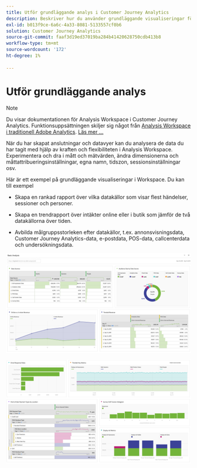 ```yaml
---
title: Utför grundläggande analys i Customer Journey Analytics
description: Beskriver hur du använder grundläggande visualiseringar för att analysera data i Customer Journey Analytics
exl-id: b013f9ce-6a6c-4a33-8081-5133557cf0b6
solution: Customer Journey Analytics
source-git-commit: faaf3d19ed37019ba284b41420628750cdb413b8
workflow-type: tm+mt
source-wordcount: '172'
ht-degree: 1%

---
```


# Utför grundläggande analys

>[!NOTE]
>
>Du visar dokumentationen för Analysis Workspace i Customer Journey Analytics. Funktionsuppsättningen skiljer sig något från [Analysis Workspace i traditionell Adobe Analytics](https://experienceleague.adobe.com/docs/analytics/analyze/analysis-workspace/home.html). [Läs mer …](/help/getting-started/cja-aa.md)

När du har skapat anslutningar och datavyer kan du analysera de data du har tagit med hjälp av kraften och flexibiliteten i Analysis Workspace. Experimentera och dra i mått och mätvärden, ändra dimensionerna och måttattribueringsinställningar, egna namn, tidszon, sessionsinställningar osv.

Här är ett exempel på grundläggande visualiseringar i Workspace. Du kan till exempel

* Skapa en rankad rapport över vilka datakällor som visar flest händelser, sessioner och personer.

* Skapa en trendrapport över intäkter online eller i butik som jämför de två datakällorna över tiden.

* Avbilda målgruppsstorleken efter datakällor, t.ex. annonsvisningsdata, Customer Journey Analytics-data, e-postdata, POS-data, callcenterdata och undersökningsdata.

![](assets/cja-basic-analysis.png)

![](assets/cja-basic-analysis2.png)

